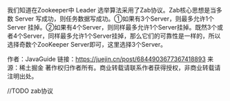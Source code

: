 我们知道在Zookeeper中 Leader 选举算法采用了Zab协议。Zab核心思想是当多数 Server 写成功，则任务数据写成功。①如果有3个Server，则最多允许1个Server 挂掉。②如果有4个Server，则同样最多允许1个Server挂掉。既然3个或者4个Server，同样最多允许1个Server挂掉，那么它们的可靠性是一样的，所以选择奇数个ZooKeeper Server即可，这里选择3个Server。

作者：JavaGuide
链接：https://juejin.cn/post/6844903677367418893
来源：稀土掘金
著作权归作者所有。商业转载请联系作者获得授权，非商业转载请注明出处。

//TODO zab协议